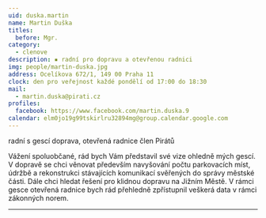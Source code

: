 ```yaml
---
uid: duska.martin
name: Martin Duška
titles:
  before: Mgr.
category:
  - clenove
description: ▪ radní pro dopravu a otevřenou radnici
img: people/martin-duska.jpg
address: Ocelíkova 672/1, 149 00 Praha 11
clock: den pro veřejnost každé pondělí od 17:00 do 18:30
mail:
  - martin.duska@pirati.cz
profiles:
  facebook: https://www.facebook.com/martin.duska.9
calendar: elm0jo19g99tskirlru32894mg@group.calendar.google.com
---
```


radní s gescí doprava, otevřená radnice
člen Pirátů

Vážení spoluobčané, rád bych Vám představil své vize ohledně mých gescí. V dopravě se chci věnovat především navyšování počtu parkovacích míst, údržbě a rekonstrukci stávajících komunikací svěřených do správy městské části. Dále chci hledat řešení pro klidnou dopravu na Jižním Městě. V rámci gesce otevřená radnice bych rád přehledně zpřístupnil veškerá data v rámci zákonných norem.

---
